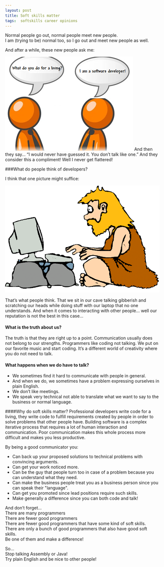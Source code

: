 ```yaml
---
layout: post
title: Soft skills matter
tags:  softskills career opinions 
---
```

Normal people go out, normal people meet new people.  
I am (trying to be) normal too, so I go out and meet new people as well.  

And after a while, these new people ask me:
 
![Rebase](https://raw.githubusercontent.com/dimitrispaxinos/dimitrispaxinos.github.io/master/_assets/images/SoftSkillsPost_PeopleTalking.png)
And then they say…  “I would never have guessed it. You don’t talk like one.”
And they consider this a compliment! Well I never get flattered!

###What do people think of developers?

I think that one picture might suffice:

![Caveman](https://raw.githubusercontent.com/dimitrispaxinos/dimitrispaxinos.github.io/master/_assets/images/SoftSkillsPost_CaveMan.gif)

That’s what people think. That we sit in our cave talking gibberish and scratching our heads while doing stuff with our laptop that no one understands. And when it comes to interacting with other people… well our reputation is not the best in this case…

####  What is the truth about us?
The truth is that they are right up to a point. Communication usually does not belong to our strengths. Programmers like coding not talking. We put on our favorite music and start coding. It’s a different world of creativity where you do not need to talk.


####   What happens when we do have to talk?
-	We sometimes find it hard to communicate with people in general.
-	And when we do, we sometimes have a problem expressing ourselves in plain English.
-	We don’t like meetings.
-	We speak very technical not able to translate what we want to say to the business or normal language.


####Why do soft skills matter? 
Professional developers write code for a living, they write code to fulfill requirements created by people in order to solve problems that other people have. 
Building software is a complex iterative process that requires a lot of human interaction and communication. Poor communication makes this whole process more difficult and makes you less productive. 

By being a good communicator you:

 - Can back up your proposed solutions to technical problems with
   convincing arguments. 	
 - Can get your work noticed more. 	
 - Can be the  guy that people turn too in case of a problem because you can understand what they need. 	
 - Can make the business people treat you as a business person since you can speak their "language". 	
 - Can get you promoted since lead positions require such skills. 	
 - Make generally a difference since you can both code and talk!

And don’t forget…  
There are many programmers  
There are fewer good programmers  
There are fewer good programmers that have some kind of soft skills.  
There are only a bunch of good programmers that also have good soft skills.  
Be one of them and make a difference!

So…  
Stop talking Assembly or Java!  
Try plain English and be nice to other people! 
